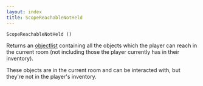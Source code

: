 ```yaml
---
layout: index
title: ScopeReachableNotHeld
---
```


    ScopeReachableNotHeld ()

Returns an [objectlist](../../../types/objectlist.html) containing all the objects which the player can reach in the current room (not including those the player currently has in their inventory).

These objects are in the current room and can be interacted with, but they're not in the player's inventory.
